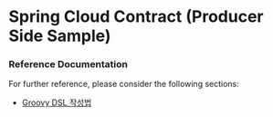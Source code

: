 # Spring Cloud Contract (Producer Side Sample)

### Reference Documentation

For further reference, please consider the following sections:

* [Groovy DSL 작성법](https://cloud.spring.io/spring-cloud-contract/2.0.x/multi/multi__contract_dsl.html)
